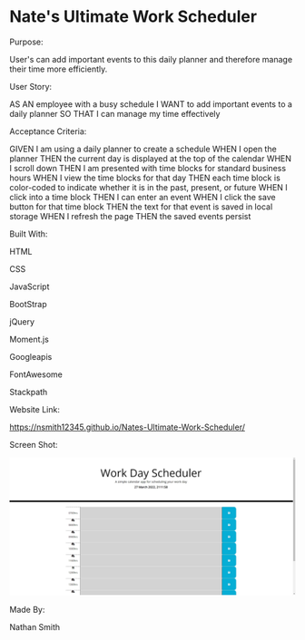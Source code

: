 # Nate's Ultimate Work Scheduler

Purpose: 

User's can add important events to this daily planner and therefore manage their time more efficiently. 

User Story: 

AS AN employee with a busy schedule
I WANT to add important events to a daily planner
SO THAT I can manage my time effectively

Acceptance Criteria:

GIVEN I am using a daily planner to create a schedule
WHEN I open the planner
THEN the current day is displayed at the top of the calendar
WHEN I scroll down
THEN I am presented with time blocks for standard business hours
WHEN I view the time blocks for that day
THEN each time block is color-coded to indicate whether it is in the past, present, or future
WHEN I click into a time block
THEN I can enter an event
WHEN I click the save button for that time block
THEN the text for that event is saved in local storage
WHEN I refresh the page
THEN the saved events persist

Built With:

HTML

CSS

JavaScript

BootStrap

jQuery

Moment.js

Googleapis

FontAwesome

Stackpath

Website Link:

https://nsmith12345.github.io/Nates-Ultimate-Work-Scheduler/ 

Screen Shot:

![#Nate's Ultimate Work Scheduler](./Images/Nate's-Ultimate-Work-Scheduler.jpeg)

Made By:

Nathan Smith 